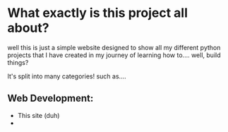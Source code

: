 # What exactly is this project all about?
well this is just a simple website designed to show all my different python projects that I have created in my journey of learning how to.... well, build things?


It's split into many categories!
such as....

## Web Development:
- This site (duh)
- 
